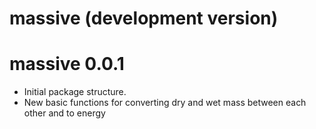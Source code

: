 # massive (development version)

# massive 0.0.1

* Initial package structure.
* New basic functions for converting dry and wet mass between each other and to energy
